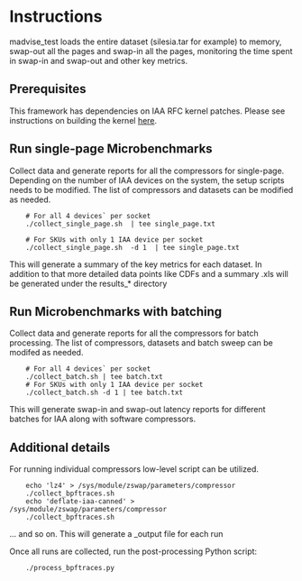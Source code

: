 # Instructions
madvise_test loads the entire dataset (silesia.tar for example) to memory, swap-out all the pages and swap-in all the pages, monitoring the time spent in swap-in and swap-out and other key metrics.

## Prerequisites
This framework has dependencies on IAA RFC kernel patches. Please see instructions on building the kernel [here](https://wiki.ith.intel.com/display/SF/IAA+Memory-Tiering).

## Run single-page Microbenchmarks

Collect data and generate reports for all the compressors for single-page. Depending on the number of IAA devices on the system, the setup scripts needs to be modified. The list of compressors and datasets can be modified as needed.
```
    # For all 4 devices` per socket
    ./collect_single_page.sh  | tee single_page.txt

    # For SKUs with only 1 IAA device per socket
    ./collect_single_page.sh  -d 1  | tee single_page.txt

``` 
This will generate a summary of the key metrics for each dataset. In addition to that more detailed data points like CDFs and a summary .xls will be generated under the results_* directory

## Run Microbenchmarks with batching
Collect data and generate reports for all the compressors for batch processing. The list of compressors, datasets and batch sweep can be modifed as needed.
```
    # For all 4 devices` per socket
    ./collect_batch.sh | tee batch.txt
    # For SKUs with only 1 IAA device per socket
    ./collect_batch.sh -d 1 | tee batch.txt
```
This will generate swap-in and swap-out latency reports for different batches for IAA along with software compressors.

## Additional details
For running individual compressors low-level script can be utilized.

```
    echo 'lz4' > /sys/module/zswap/parameters/compressor
    ./collect_bpftraces.sh
    echo 'deflate-iaa-canned' > /sys/module/zswap/parameters/compressor
    ./collect_bpftraces.sh
   ``` 
... and so on. This will generate a <compressor>_output file for each run

Once all runs are collected, run the post-processing Python script:
```
    ./process_bpftraces.py
```


